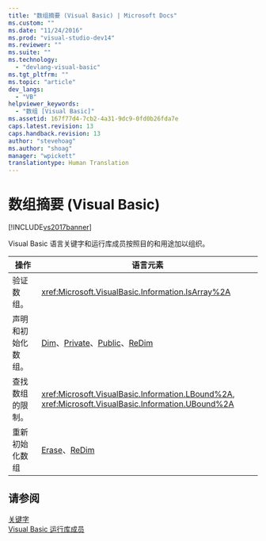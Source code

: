```yaml
---
title: "数组摘要 (Visual Basic) | Microsoft Docs"
ms.custom: ""
ms.date: "11/24/2016"
ms.prod: "visual-studio-dev14"
ms.reviewer: ""
ms.suite: ""
ms.technology: 
  - "devlang-visual-basic"
ms.tgt_pltfrm: ""
ms.topic: "article"
dev_langs: 
  - "VB"
helpviewer_keywords: 
  - "数组 [Visual Basic]"
ms.assetid: 167f77d4-7cb2-4a31-9dc9-0fd0b26fda7e
caps.latest.revision: 13
caps.handback.revision: 13
author: "stevehoag"
ms.author: "shoag"
manager: "wpickett"
translationtype: Human Translation
---
```

# 数组摘要 (Visual Basic)
[!INCLUDE[vs2017banner](../../../csharp/includes/vs2017banner.md)]

Visual Basic 语言关键字和运行库成员按照目的和用途加以组织。  
  
|操作|语言元素|  
|--------|----------|  
|验证数组。|<xref:Microsoft.VisualBasic.Information.IsArray%2A>|  
|声明和初始化数组。|[Dim](../../../visual-basic/language-reference/statements/dim-statement.md)、[Private](../../../visual-basic/language-reference/modifiers/private.md)、[Public](../../../visual-basic/language-reference/modifiers/public.md)、[ReDim](../../../visual-basic/language-reference/statements/redim-statement.md)|  
|查找数组的限制。|<xref:Microsoft.VisualBasic.Information.LBound%2A>, <xref:Microsoft.VisualBasic.Information.UBound%2A>|  
|重新初始化数组|[Erase](../../../visual-basic/language-reference/statements/erase-statement.md)、[ReDim](../../../visual-basic/language-reference/statements/redim-statement.md)|  
  
## 请参阅  
 [关键字](../../../visual-basic/language-reference/keywords/index.md)   
 [Visual Basic 运行库成员](../../../visual-basic/language-reference/runtime-library-members.md)